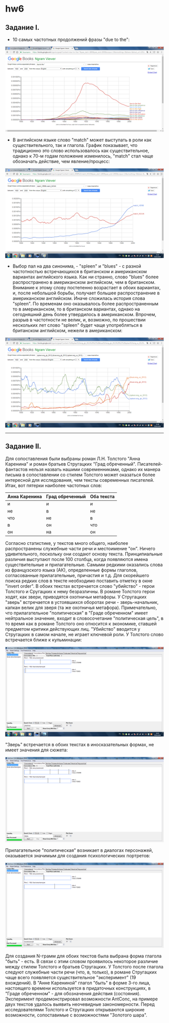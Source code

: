 # hw6
## Задание I.
* 10 самых частотных продолжений фразы "due to the":

![alt text](https://github.com/rerere333/hw6/blob/master/%D0%97%D0%B0%D0%B4%D0%B0%D0%BD%D0%B8%D0%B5_1.png)

* В английском языке слово "match" может выступать в роли как существительного, так и глагола. График показывает, что традиционно это слово использовалось как существительное, однако к 70-м годам положение изменилось, "match" стал чаще обозначать действие, чем явление/процесс:

![alt text](https://github.com/rerere333/hw6/blob/master/%D0%97%D0%B0%D0%B4%D0%B0%D0%BD%D0%B8%D0%B5_2.png)

* Выбор пал на два синонима, - "spleen" и "blues" - с разной частотностью встречающихся в британском и американском вариантах английского языка. Как ни странно, слово "blues" более распространено в американском английском, чем в британском. Внимание к этому слову постепенно возрастает в обоих вариантах, и, после небольшой борьбы, получает большее распространение в американском английском. Иначе сложилась история слова "spleen". По временам оно оказывалось более распространенным то в американском, то в британском вариантах, однако на сегодняшний день более утвердилось в американском. Впрочем, разрыв в частотности не велик, и, возможно, по прошествии нескольких лет слово "spleen" будет чаще употребляться в британском английском, нежели в американском:

![alt text](https://github.com/rerere333/hw6/blob/master/%D0%97%D0%B0%D0%B4%D0%B0%D0%BD%D0%B8%D0%B5_3.png)
***
## Задание II.

Для сопоставления были выбраны роман Л.Н. Толстого "Анна Каренина" и роман братьев Стругацких "Град обреченный". Писателей-фантастов нельзя назвать нашими современниками, однако их манера письма в сопоставлении со стилем Толстого может оказаться более интересной для исследования, чем тексты современных писателей. Итак, вот пятерки наиболее частотных слов:

Анна Каренина | Град обреченный | Оба текста
--- | --- | ---
и | и | и
не | в | не
что | не | в
в | он | что 
он | на | он

Согласно статистике, у текстов много общего, наиболее распространены служебные части речи и местоимение "он". Ничего удивительного, поскольку они создают основу текста. Принципиальные различия выступают после 100 столбца, когда появляются имена существительные и прилагательные. 
Самыми редкими оказались слова из французского языка (АК), определенные формы глаголов, согласованные прилагательные, причастия и т.д. Для скорейшего поиска редких слов в тексте необходимо поставить отметку в окне "invert order".
В обоих текстах встречается слово "убийство" - герои Толстого и Сругацких к нему безразличны. В романе Толстого герои ходят, как звери, приводятся охотничьи метафоры. У Стругацких "зверь" встречается в устоявшихся оборотах речи - зверь-начальник, капкан велик для зверя (та же охотничья метафора). Примечательно, что прилагательное "политическая" в "Граде обреченном" имеет нейтральное значение, входит в словосочетание "политическая цель", в то время как в романе Толстого оно относится к экономике, ставшей предметом критики действующих лиц. 
"Убийство" вводится у Стругацких в самом начале, не играет ключевой роли. У Толстого слово встречается ближе к кульминации:

![alt text](https://github.com/rerere333/hw6/blob/master/%D0%97%D0%B0%D0%B4%D0%B0%D0%BD%D0%B8%D0%B5_%D0%B0.png)

"Зверь" встречается в обоих текстах в иносказательных формах, не имеет значения для сюжета:

![alt text](https://github.com/rerere333/hw6/blob/master/%D0%97%D0%B0%D0%B4%D0%B0%D0%BD%D0%B8%D0%B5_%D0%B1.png)

Прилагательное "политическая" возникает в диалогах персонажей, оказывается значимым для создания психологических портретов:

![alt text](https://github.com/rerere333/hw6/blob/master/%D0%97%D0%B0%D0%B4%D0%B0%D0%BD%D0%B8%D0%B5_%D0%B2.png)

Для создания N-грамм для обоих текстов была выбрана форма глагола "быть" - есть. В связи с этим словом проявилось некоторое различие между стилем Толстого и братьев Стругацких. У Толстого после глагола следуют служебные части речи (что, в, только), в романе Стругацких чаще всего появляется существительное "эксперимент" (19 вхождений). В "Анне Карениной" глагол "быть" в форме 3-го лица, настоящего времени используется в придаточных конструкциях, в "Граде обреченном" - для обозначения действия (состояния). 
Эксперимент продемонстрировал возможности AntConc, на примере двух текстов удалось выявить неочевидные закономерности. Перед исследователями Толстого и Стругацких открываются широкие возможности, сопоставимые с возможностями "Золотого шара".
